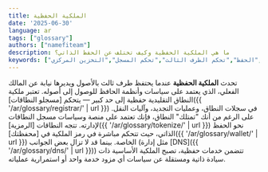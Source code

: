 ```yaml
---
title: الملكية الحفظية
date: '2025-06-30'
language: ar
tags: ["glossary"]
authors: ["namefiteam"]
description: ما هي الملكية الحفظية وكيف تختلف عن الحفظ الذاتي؟
keywords: ["الملكية الحفظية","الحفظ","تحكم الطرف الثالث","تحكم المسجل","التخزين المركزي"]
---
```


تحدث **الملكية الحفظية** عندما يحتفظ طرف ثالث بالأصول ويديرها نيابة عن المالك الفعلي، الذي يعتمد على سياسات وأنظمة الحافظ للوصول إلى أصوله. تعتبر ملكية النطاق التقليدية حفظية إلى حد كبير — يتحكم [مسجلو النطاقات]({{ '/ar/glossary/registrar/' | url }}) في سجلات النطاق، وعمليات التجديد، وآليات النقل. على الرغم من أنك "تمتلك" النطاق، فإنك تعتمد على منصة وسياسات مسجل النطاقات لإدارته. تتجه النطاقات [الرمزية]({{ '/ar/glossary/tokenize/' | url }}) نحو الحفظ الذاتي، حيث تتحكم مباشرة في رمز الملكية في [محفظتك]({{ '/ar/glossary/wallet/' | url }}) الخاصة. بينما قد لا تزال بعض الجوانب (مثل إدارة [DNS]({{ '/ar/glossary/dns/' | url }})) تتضمن خدمات حفظية، تصبح الملكية الأساسية ذات سيادة ذاتية ومستقلة عن سياسات أي مزود خدمة واحد أو استمرارية عملياته.